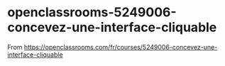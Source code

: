 # openclassrooms-5249006-concevez-une-interface-cliquable
From https://openclassrooms.com/fr/courses/5249006-concevez-une-interface-cliquable
